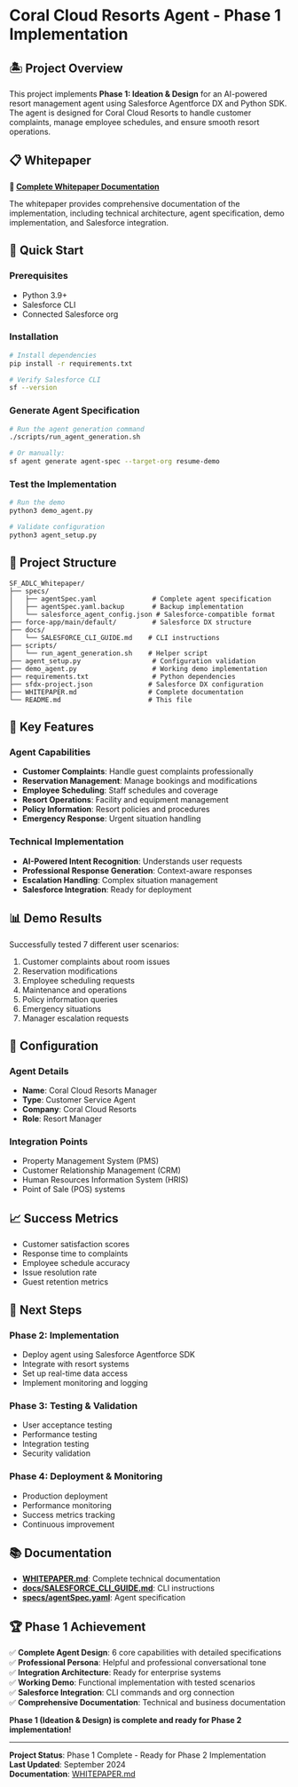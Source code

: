 # Coral Cloud Resorts Agent - Phase 1 Implementation

## 🏝️ Project Overview

This project implements **Phase 1: Ideation & Design** for an AI-powered resort management agent using Salesforce Agentforce DX and Python SDK. The agent is designed for Coral Cloud Resorts to handle customer complaints, manage employee schedules, and ensure smooth resort operations.

## 📋 Whitepaper

**📖 [Complete Whitepaper Documentation](WHITEPAPER.md)**

The whitepaper provides comprehensive documentation of the implementation, including technical architecture, agent specification, demo implementation, and Salesforce integration.

## 🚀 Quick Start

### Prerequisites
- Python 3.9+
- Salesforce CLI
- Connected Salesforce org

### Installation
```bash
# Install dependencies
pip install -r requirements.txt

# Verify Salesforce CLI
sf --version
```

### Generate Agent Specification
```bash
# Run the agent generation command
./scripts/run_agent_generation.sh

# Or manually:
sf agent generate agent-spec --target-org resume-demo
```

### Test the Implementation
```bash
# Run the demo
python3 demo_agent.py

# Validate configuration
python3 agent_setup.py
```

## 📁 Project Structure

```
SF_ADLC_Whitepaper/
├── specs/
│   ├── agentSpec.yaml              # Complete agent specification
│   ├── agentSpec.yaml.backup       # Backup implementation
│   └── salesforce_agent_config.json # Salesforce-compatible format
├── force-app/main/default/         # Salesforce DX structure
├── docs/
│   └── SALESFORCE_CLI_GUIDE.md    # CLI instructions
├── scripts/
│   └── run_agent_generation.sh    # Helper script
├── agent_setup.py                  # Configuration validation
├── demo_agent.py                   # Working demo implementation
├── requirements.txt                # Python dependencies
├── sfdx-project.json              # Salesforce DX configuration
├── WHITEPAPER.md                  # Complete documentation
└── README.md                      # This file
```

## 🎯 Key Features

### Agent Capabilities
- **Customer Complaints**: Handle guest complaints professionally
- **Reservation Management**: Manage bookings and modifications
- **Employee Scheduling**: Staff schedules and coverage
- **Resort Operations**: Facility and equipment management
- **Policy Information**: Resort policies and procedures
- **Emergency Response**: Urgent situation handling

### Technical Implementation
- **AI-Powered Intent Recognition**: Understands user requests
- **Professional Response Generation**: Context-aware responses
- **Escalation Handling**: Complex situation management
- **Salesforce Integration**: Ready for deployment

## 📊 Demo Results

Successfully tested 7 different user scenarios:
1. Customer complaints about room issues
2. Reservation modifications
3. Employee scheduling requests
4. Maintenance and operations
5. Policy information queries
6. Emergency situations
7. Manager escalation requests

## 🔧 Configuration

### Agent Details
- **Name**: Coral Cloud Resorts Manager
- **Type**: Customer Service Agent
- **Company**: Coral Cloud Resorts
- **Role**: Resort Manager

### Integration Points
- Property Management System (PMS)
- Customer Relationship Management (CRM)
- Human Resources Information System (HRIS)
- Point of Sale (POS) systems

## 📈 Success Metrics

- Customer satisfaction scores
- Response time to complaints
- Employee schedule accuracy
- Issue resolution rate
- Guest retention metrics

## 🚀 Next Steps

### Phase 2: Implementation
- Deploy agent using Salesforce Agentforce SDK
- Integrate with resort systems
- Set up real-time data access
- Implement monitoring and logging

### Phase 3: Testing & Validation
- User acceptance testing
- Performance testing
- Integration testing
- Security validation

### Phase 4: Deployment & Monitoring
- Production deployment
- Performance monitoring
- Success metrics tracking
- Continuous improvement

## 📚 Documentation

- **[WHITEPAPER.md](WHITEPAPER.md)**: Complete technical documentation
- **[docs/SALESFORCE_CLI_GUIDE.md](docs/SALESFORCE_CLI_GUIDE.md)**: CLI instructions
- **[specs/agentSpec.yaml](specs/agentSpec.yaml)**: Agent specification

## 🏆 Phase 1 Achievement

✅ **Complete Agent Design**: 6 core capabilities with detailed specifications  
✅ **Professional Persona**: Helpful and professional conversational tone  
✅ **Integration Architecture**: Ready for enterprise systems  
✅ **Working Demo**: Functional implementation with tested scenarios  
✅ **Salesforce Integration**: CLI commands and org connection  
✅ **Comprehensive Documentation**: Technical and business documentation  

**Phase 1 (Ideation & Design) is complete and ready for Phase 2 implementation!**

---

**Project Status**: Phase 1 Complete - Ready for Phase 2 Implementation  
**Last Updated**: September 2024  
**Documentation**: [WHITEPAPER.md](WHITEPAPER.md)
